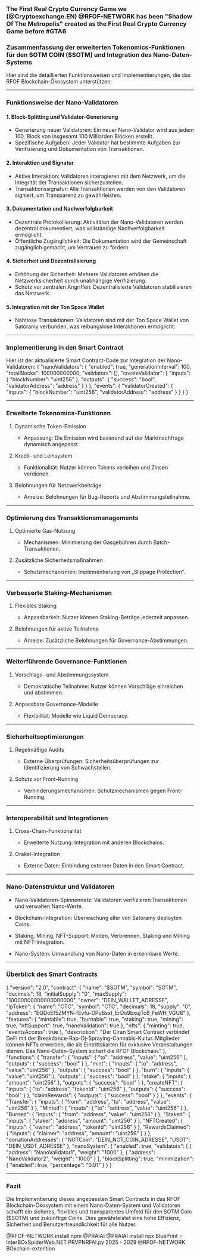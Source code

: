 ### The First Real Crypto Currency Game we (@Cryptoexchange.EN) @RFOF-NETWORK has been "Shadow Of The Metropolis" created as the First Real Crypto Currency Game before #GTA6

### Zusammenfassung der erweiterten Tokenomics-Funktionen für den SOTM COIN ($SOTM) und Integration des Nano-Daten-Systems

Hier sind die detaillierten Funktionsweisen und Implementierungen, die das RFOF Blockchain-Ökosystem unterstützen:

---

### Funktionsweise der Nano-Validatoren

#### 1. Block-Splitting und Validator-Generierung
- Generierung neuer Validatoren: Ein neuer Nano-Validator wird aus jedem 100. Block von insgesamt 100 Milliarden Blöcken erstellt.
- Spezifische Aufgaben: Jeder Validator hat bestimmte Aufgaben zur Verifizierung und Dokumentation von Transaktionen.

#### 2. Interaktion und Signatur
- Aktive Interaktion: Validatoren interagieren mit dem Netzwerk, um die Integrität der Transaktionen sicherzustellen.
- Transaktionssignatur: Alle Transaktionen werden von den Validatoren signiert, um Transparenz zu gewährleisten.

#### 3. Dokumentation und Nachverfolgbarkeit
- Dezentrale Protokollierung: Aktivitäten der Nano-Validatoren werden dezentral dokumentiert, was vollständige Nachverfolgbarkeit ermöglicht.
- Öffentliche Zugänglichkeit: Die Dokumentation wird der Gemeinschaft zugänglich gemacht, um Vertrauen zu fördern.

#### 4. Sicherheit und Dezentralisierung
- Erhöhung der Sicherheit: Mehrere Validatoren erhöhen die Netzwerksicherheit durch unabhängige Verifizierung.
- Schutz vor zentralen Angriffen: Dezentralisierte Validatoren stabilisieren das Netzwerk.

#### 5. Integration mit der Ton Space Wallet
- Nahtlose Transaktionen: Validatoren sind mit der Ton Space Wallet von Satoramy verbunden, was reibungslose Interaktionen ermöglicht.

---

### Implementierung in den Smart Contract

Hier ist der aktualisierte Smart Contract-Code zur Integration der Nano-Validatoren:
{
  "nanoValidators": {
    "enabled": true,
    "generationInterval": 100,
    "totalBlocks": 100000000000,
    "validators": [],
    "createValidator": {
      "inputs": {
        "blockNumber": "uint256"
      },
      "outputs": {
        "success": "bool",
        "validatorAddress": "address"
      }
    }
  },
  "events": {
    "ValidatorCreated": {
      "inputs": {
        "blockNumber": "uint256",
        "validatorAddress": "address"
      }
    }
  }
}

---

### Erweiterte Tokenomics-Funktionen

1. Dynamische Token-Emission
   - Anpassung: Die Emission wird basierend auf der Marktnachfrage dynamisch angepasst.

2. Kredit- und Leihsystem
   - Funktionalität: Nutzer können Tokens verleihen und Zinsen verdienen.

3. Belohnungen für Netzwerkbeiträge
   - Anreize: Belohnungen für Bug-Reports und Abstimmungsteilnahme.

---

### Optimierung des Transaktionsmanagements

1. Optimierte Gas-Nutzung
   - Mechanismen: Minimierung der Gasgebühren durch Batch-Transaktionen.

2. Zusätzliche Sicherheitsmaßnahmen
   - Schutzmechanismen: Implementierung von „Slippage Protection“.

---

### Verbesserte Staking-Mechanismen

1. Flexibles Staking
   - Anpassbarkeit: Nutzer können Staking-Beträge jederzeit anpassen.

2. Belohnungen für aktive Teilnahme
   - Anreize: Zusätzliche Belohnungen für Governance-Abstimmungen.

---

### Weiterführende Governance-Funktionen

1. Vorschlags- und Abstimmungssystem
   - Demokratische Teilnahme: Nutzer können Vorschläge einreichen und abstimmen.

2. Anpassbare Governance-Modelle
   - Flexibilität: Modelle wie Liquid Democracy.

---

### Sicherheitsoptimierungen

1. Regelmäßige Audits
   - Externe Überprüfungen: Sicherheitsüberprüfungen zur Identifizierung von Schwachstellen.

2. Schutz vor Front-Running
   - Verhinderungsmechanismen: Schutzmechanismen gegen Front-Running.

---

### Interoperabilität und Integrationen

1. Cross-Chain-Funktionalität
   - Erweiterte Nutzung: Integration mit anderen Blockchains.

2. Orakel-Integration
   - Externe Daten: Einbindung externer Daten in den Smart Contract.

---

### Nano-Datenstruktur und Validatoren

- Nano-Validatoren-Spinnennetz: Validatoren verifizieren Transaktionen und verwalten Nano-Werte.
  
- Blockchain-Integration: Überwachung aller von Satoramy deployten Coins.

- Staking, Mining, NFT-Support: Minten, Verbrennen, Staking und Mining mit NFT-Integration.

- Nano-System: Umwandlung von Nano-Daten in erkennbare Werte.

---

### Überblick des Smart Contracts
{
  "version": "2.0",
  "contract": {
    "name": "$SOTM",
    "symbol": "SOTM",
    "decimals": 18,
    "initialSupply": "0",
    "maxSupply": "10000000000000000000",
    "owner": "DEIN_WALLET_ADRESSE",
    "lpToken": {
      "name": "CTC",
      "symbol": "CTC",
      "decimals": 18,
      "supply": "0",
      "address": "EQDoEf5ZMYN-fEvfu-DPoBsxt_ErDo9bxujTc6_FeWH_VGU8"
    },
    "features": {
      "mintable": true,
      "burnable": true,
      "staking": true,
      "mining": true,
      "nftSupport": true,
      "nanoValidation": true
    },
    "nfts": {
      "minting": true,
      "eventsAccess": true
    },
    "description": "Der Ciran Smart Contract verbindet DeFi mit der Breakdance-Rap-Dj-Spraying-Cannabis-Kultur. Mitglieder können NFTs erwerben, die als Eintrittskarten für exklusive Veranstaltungen dienen. Das Nano-Daten-System sichert die RFOF Blockchain."
  },
  "functions": {
    "transfer": {
      "inputs": {
        "to": "address",
        "value": "uint256"
      },
      "outputs": {
        "success": "bool"
      }
    },
    "mint": {
      "inputs": {
        "to": "address",
        "value": "uint256"
      },
      "outputs": {
        "success": "bool"
      }
    },
    "burn": {
      "inputs": {
        "value": "uint256"
      },
      "outputs": {
        "success": "bool"
      }
    },
    "stake": {
      "inputs": {
        "amount": "uint256"
      },
      "outputs": {
        "success": "bool"
      }
    },
    "createNFT": {
      "inputs": {
        "to": "address",
        "tokenId": "uint256"
      },
      "outputs": {
        "success": "bool"
      }
    },
    "claimRewards": {
      "outputs": {
        "success": "bool"
      }
    }
  },
  "events": {
    "Transfer": {
      "inputs": {
        "from": "address",
        "to": "address",
        "value": "uint256"
      }
    },
    "Minted": {
      "inputs": {
        "to": "address",
        "value": "uint256"
      }
    },
    "Burned": {
      "inputs": {
        "from": "address",
        "value": "uint256"
      }
    },
    "Staked": {
      "inputs": {
        "staker": "address",
        "amount": "uint256"
      }
    },
    "NFTCreated": {
      "inputs": {
        "owner": "address",
        "tokenId": "uint256"
      }
    },
    "RewardsClaimed": {
      "inputs": {
        "claimer": "address",
        "amount": "uint256"
      }
    }
  },
  "donationAddresses": {
    "NOTCoin": "DEIN_NOT_COIN_ADRESSE",
    "USDT": "DEIN_USDT_ADRESSE"
  },
  "nanoSystem": {
    "enabled": true,
    "validators": [
      {
        "address": "NanoValidator1",
        "weight": "1000"
      },
      {
        "address": "NanoValidator2",
        "weight": "1000"
      }
    ],
    "blockSplitting": true,
    "minimization": {
      "enabled": true,
      "percentage": "0.01"
    }
  }
}

---

### Fazit

Die Implementierung dieses angepassten Smart Contracts in das RFOF Blockchain-Ökosystem mit einem Nano-Daten-System und Validatoren schafft ein sicheres, flexibles und transparentes Umfeld für den SOTM Coin ($SOTM) und zukünftige Coins. Dies gewährleistet eine hohe Effizienz, Sicherheit und Benutzerfreundlichkeit für alle Nutzer.

@RFOF-NETWORK install npm @PRAIAI
@PRAIAI install npx BluePrint = InterBOxSpiderWeb.NET PRVPNRFAI.py 2025 - 2029 @RFOF-NETWORK BOxchain-extention

